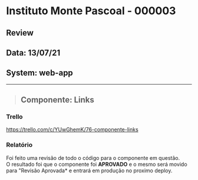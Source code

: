 # Instituto Monte Pascoal - 000003

## **Review**
## Data: 13/07/21
## System: web-app

***

> ## Componente: Links 

### Trello
https://trello.com/c/YUwGhemK/76-componente-links  

### Relatório  
Foi feito uma revisão de todo o código para o componente em questão.  
O resultado foi que o componente foi **APROVADO** e o mesmo será movido para "Revisão Aprovada* e entrará em produção no proximo deploy.  

<!-- O resultado foi que o componente foi **REPROVADO**, sendo necessário alguns ajustes para conclusão. -->

<!-- Segue a lista dos ajustes necessários:

- Alterar componente estilizado `StyledAnchor` para `Anchor`  
- Alterar componente estilizado `StyledLink` para `Link`  
- Nas estilizações, manter sempre a mesma ordem das propriedades:
  - 1º propriedades simples do componentes  
    ```css
      color: var(--primary);
      cursor: pointer;
    ```
  - 2º propriedades especiais
    ```css
      &:hover {
        color: var(--hover);
      }
    ```
  - 3º estilos responsivos
    ```css
      ${media.lessThan('720px')`
        font-size: 87.5%;
      `}
    ``` -->